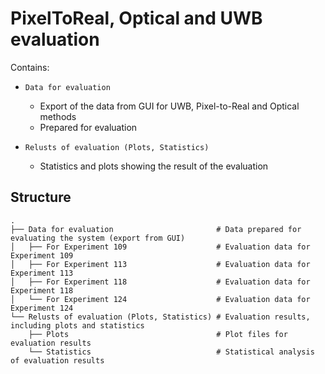 # PixelToReal, Optical and UWB evaluation

Contains:
- `Data for evaluation`
    - Export of the data from GUI for UWB, Pixel-to-Real and Optical methods
    - Prepared for evaluation

- `Relusts of evaluation (Plots, Statistics)`
    - Statistics and plots showing the result of the evaluation

## Structure
```
.
├── Data for evaluation                       # Data prepared for evaluating the system (export from GUI)
│   ├── For Experiment 109                    # Evaluation data for Experiment 109
│   ├── For Experiment 113                    # Evaluation data for Experiment 113
│   ├── For Experiment 118                    # Evaluation data for Experiment 118
│   └── For Experiment 124                    # Evaluation data for Experiment 124
└── Relusts of evaluation (Plots, Statistics) # Evaluation results, including plots and statistics
    ├── Plots                                 # Plot files for evaluation results
    └── Statistics                            # Statistical analysis of evaluation results
```